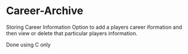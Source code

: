 # Career-Archive
Storing Career Information
Option to add a players career iformation and then view or delete that particular players information.

Done using C only
